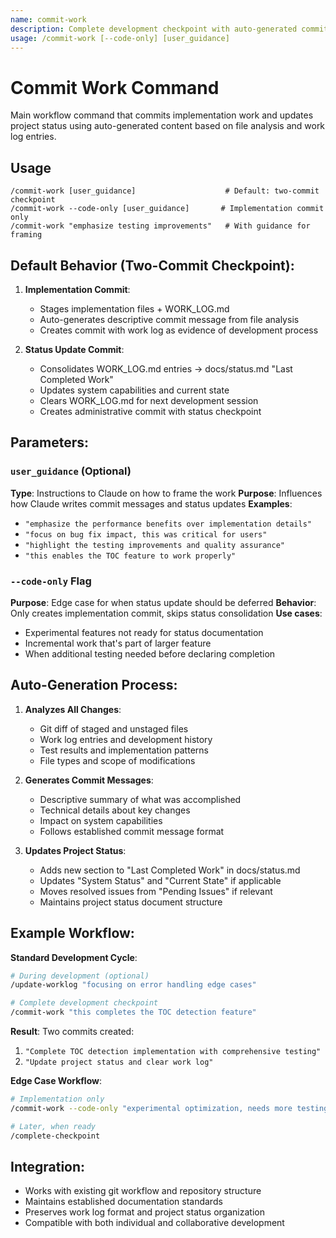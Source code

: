 ```yaml
---
name: commit-work
description: Complete development checkpoint with auto-generated commits and status updates
usage: /commit-work [--code-only] [user_guidance]
---
```


# Commit Work Command

Main workflow command that commits implementation work and updates project status using auto-generated content based on file analysis and work log entries.

## Usage
```
/commit-work [user_guidance]                    # Default: two-commit checkpoint
/commit-work --code-only [user_guidance]       # Implementation commit only
/commit-work "emphasize testing improvements"   # With guidance for framing
```

## Default Behavior (Two-Commit Checkpoint):

1. **Implementation Commit**:
   - Stages implementation files + WORK_LOG.md
   - Auto-generates descriptive commit message from file analysis
   - Creates commit with work log as evidence of development process

2. **Status Update Commit**:
   - Consolidates WORK_LOG.md entries → docs/status.md "Last Completed Work"
   - Updates system capabilities and current state
   - Clears WORK_LOG.md for next development session
   - Creates administrative commit with status checkpoint

## Parameters:

### `user_guidance` (Optional)
**Type**: Instructions to Claude on how to frame the work
**Purpose**: Influences how Claude writes commit messages and status updates
**Examples**:
- `"emphasize the performance benefits over implementation details"`
- `"focus on bug fix impact, this was critical for users"`
- `"highlight the testing improvements and quality assurance"`
- `"this enables the TOC feature to work properly"`

### `--code-only` Flag
**Purpose**: Edge case for when status update should be deferred
**Behavior**: Only creates implementation commit, skips status consolidation
**Use cases**:
- Experimental features not ready for status documentation
- Incremental work that's part of larger feature
- When additional testing needed before declaring completion

## Auto-Generation Process:

1. **Analyzes All Changes**:
   - Git diff of staged and unstaged files
   - Work log entries and development history
   - Test results and implementation patterns
   - File types and scope of modifications

2. **Generates Commit Messages**:
   - Descriptive summary of what was accomplished
   - Technical details about key changes
   - Impact on system capabilities
   - Follows established commit message format

3. **Updates Project Status**:
   - Adds new section to "Last Completed Work" in docs/status.md
   - Updates "System Status" and "Current State" if applicable
   - Moves resolved issues from "Pending Issues" if relevant
   - Maintains project status document structure

## Example Workflow:

**Standard Development Cycle**:
```bash
# During development (optional)
/update-worklog "focusing on error handling edge cases"

# Complete development checkpoint
/commit-work "this completes the TOC detection feature"
```

**Result**: Two commits created:
1. `"Complete TOC detection implementation with comprehensive testing"`
2. `"Update project status and clear work log"`

**Edge Case Workflow**:
```bash
# Implementation only
/commit-work --code-only "experimental optimization, needs more testing"

# Later, when ready
/complete-checkpoint
```

## Integration:
- Works with existing git workflow and repository structure
- Maintains established documentation standards
- Preserves work log format and project status organization
- Compatible with both individual and collaborative development